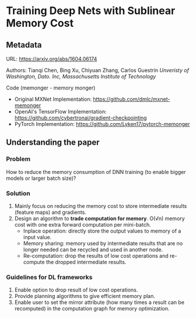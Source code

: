 # Training Deep Nets with Sublinear Memory Cost

## ​Metadata

URL: https://arxiv.org/abs/1604.06174

Authors: Tianqi Chen, Bing Xu, Chiyuan Zhang, Carlos Guestrin _Unveristy of Washington, Dato. Inc, Massachusetts Institute of Technology_

Code (memonger - memory monger)

* Original MXNet Implementation: https://github.com/dmlc/mxnet-memonger
* OpenAI's TensorFlow Implementation: https://github.com/cybertronai/gradient-checkpointing
* PyTorch Implementation: https://github.com/Lyken17/pytorch-memonger

## Understanding the paper

### Problem

How to reduce the memory consumption of DNN training (to enable bigger models or larger batch size)?

### Solution

1. Mainly focus on reducing the memory cost to store intermediate results (feature maps) and gradients.
2. Design an algorithm to **trade computation for memory**. O(√n) memory cost with one extra forward computation per mini-batch.
   * Inplace operation: directly store the output values to memory of a input value.
   * Memory sharing: memory used by intermediate results that are no longer needed can be recycled and used in another node.
   * Re-computation: drop the results of low cost operations and re-compute the dropped intermediate results.

### Guidelines for DL frameworks

1. Enable option to drop result of low cost operations.
2. Provide planning algorithms to give efficient memory plan.
3. Enable user to set the mirror attribute (how many times a result can be recomputed) in the computation graph for memory optimization.
